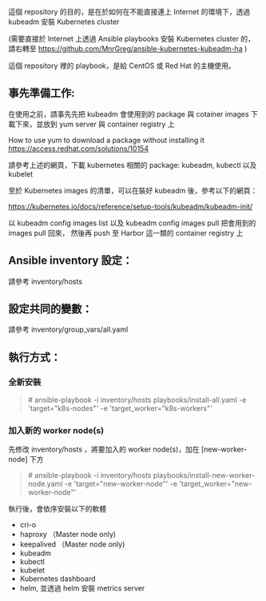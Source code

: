 這個 repository 的目的，是在於如何在不能直接連上 Internet 的環境下，透過 kubeadm 安裝 Kubernetes cluster

(需要直接於 Internet 上透過 Ansible playbooks 安裝 Kubernetes cluster 的，請右轉至 https://github.com/MnrGreg/ansible-kubernetes-kubeadm-ha )

這個 repository 裡的 playbook，是給 CentOS 或 Red Hat 的主機使用。

## 事先準備工作: ##

在使用之前，請事先先把 kubeadm 會使用到的 package 與 cotainer images 下載下來，並放到 yum server 與 container registry 上

How to use yum to download a package without installing it
https://access.redhat.com/solutions/10154

請參考上述的網頁，下載 kubernetes 相關的 package: kubeadm, kubectl 以及 kubelet

至於 Kubernetes images 的清單，可以在裝好 kubeadm 後，參考以下的網頁：

https://kubernetes.io/docs/reference/setup-tools/kubeadm/kubeadm-init/

以 kubeadm config images list 以及 kubeadm config images pull 把會用到的 images pull 回來，
然後再 push 至 Harbor 這一類的 container registry 上


## Ansible inventory 設定： ##

請參考 inventory/hosts


## 設定共同的變數： ##

請參考 inventory/group_vars/all.yaml


## 執行方式： ##

### 全新安裝 ###

> \# ansible-playbook -i inventory/hosts playbooks/install-all.yaml -e 'target="k8s-nodes"' -e 'target_worker="k8s-workers"'

### 加入新的 worker node(s) ###

先修改 inventory/hosts ，將要加入的 worker node(s)，加在 [new-worker-node] 下方

> \# ansible-playbook -i inventory/hosts playbooks/install-new-worker-node.yaml -e 'target="new-worker-node"' -e 'target_worker="new-worker-node"'

執行後，會依序安裝以下的軟體

* cri-o
* haproxy        （Master node only)
* keepalived     （Master node only)
* kubeadm
* kubectl
* kubelet
* Kubernetes dashboard
* helm, 並透過 helm 安裝 metrics server
